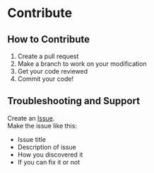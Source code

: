 # Contribute

## How to Contribute

1. Create a pull request
2. Make a branch to work on your modification
3. Get your code reviewed
4. Commit your code!


## Troubleshooting and Support
Create an [Issue](https://github.com/SageJames/Web3-Hub/issues).   
Make the issue like this:
* Issue title
* Description of issue
* How you discovered it
* If you can fix it or not
